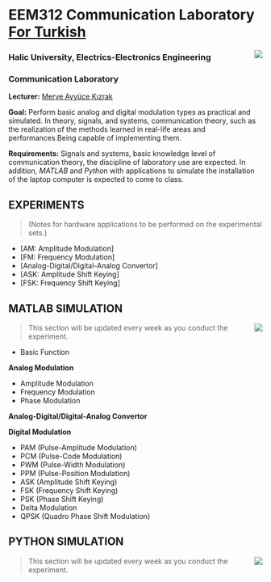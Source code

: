 # EEM312 Communication Laboratory [For Turkish]()
<img align="right" src="https://www.tercihrobotu.com.tr/MediaFiles/Universities/Logos/LGB_2019_1.png">

### Halic University, Electrics-Electronics Engineering 
### Communication Laboratory

**Lecturer:** [Merve Ayyüce Kızrak](http://www.ayyucekizrak.com/en/about/)

**Goal:** Perform basic analog and digital modulation types as practical and simulated. In theory, signals, and systems, communication theory, such as the realization of the methods learned in real-life areas and performances.Being capable of implementing them.

**Requirements:** Signals and systems, basic knowledge level of communication theory, the discipline of laboratory use are expected. In addition, *MATLAB* and *Pytho*n with applications to simulate the installation of the laptop computer is expected to come to class.

## EXPERIMENTS 
> (Notes for hardware applications to be performed on the experimental sets.)

- [AM: Amplitude Modulation]
- [FM: Frequency Modulation]
- [Analog-Digital/Digital-Analog Convertor]
- [ASK: Amplitude Shift Keying]
- [FSK: Frequency Shift Keying]

## MATLAB SIMULATION
<img align="right" src="https://www.computerhope.com/jargon/m/matlab-logo.jpg">

> This section will be updated every week as you conduct the experiment. 

- Basic Function

**Analog Modulation**
- Amplitude Modulation
- Frequency Modulation
- Phase Modulation

**Analog-Digital/Digital-Analog Convertor**

**Digital Modulation**
- PAM (Pulse-Amplitude Modulation)
- PCM (Pulse-Code Modulation)
- PWM (Pulse-Width Modulation)
- PPM (Pulse-Position Modulation)
- ASK (Amplitude Shift Keying)
- FSK (Frequency Shift Keying)
- PSK (Phase Shift Keying)
- Delta Modulation
- QPSK (Quadro Phase Shift Modulation)


## PYTHON SIMULATION
<img align="right" src="https://www.101computing.net/wp/wp-content/uploads/python-logo-1.png">


> This section will be updated every week as you conduct the experiment.


